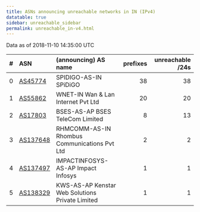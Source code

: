 ```yaml
---
title: ASNs announcing unreachable networks in IN (IPv4)
datatable: true
sidebar: unreachable_sidebar
permalink: unreachable_in-v4.html
---
```


Data as of 2018-11-10 14:35:00 UTC


<div class="datatable-begin"></div>

|   # | ASN                                      | (announcing) AS name                            |   prefixes |   unreachable /24s |
|----:|:-----------------------------------------|:------------------------------------------------|-----------:|-------------------:|
|   0 | [AS45774](unreachable_AS45774-v4.html)   | SPIDIGO-AS-IN SPiDiGO                           |         38 |                 38 |
|   1 | [AS55862](unreachable_AS55862-v4.html)   | WNET-IN Wan &amp; Lan Internet Pvt Ltd          |         20 |                 20 |
|   2 | [AS17803](unreachable_AS17803-v4.html)   | BSES-AS-AP BSES TeleCom Limited                 |          8 |                 13 |
|   3 | [AS137648](unreachable_AS137648-v4.html) | RHMCOMM-AS-IN Rhombus Communications Pvt Ltd    |          2 |                  2 |
|   4 | [AS137497](unreachable_AS137497-v4.html) | IMPACTINFOSYS-AS-AP Impact Infosys              |          1 |                  1 |
|   5 | [AS138329](unreachable_AS138329-v4.html) | KWS-AS-AP Kenstar Web Solutions Private Limited |          1 |                  1 |

<div class="datatable-end"></div>